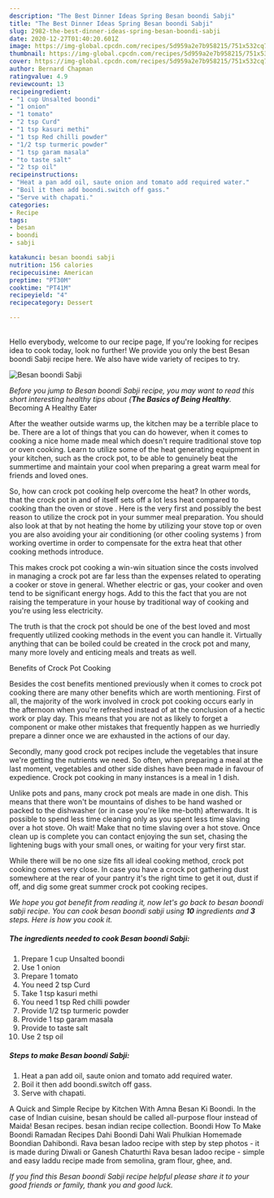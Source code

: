 ```yaml
---
description: "The Best Dinner Ideas Spring Besan boondi Sabji"
title: "The Best Dinner Ideas Spring Besan boondi Sabji"
slug: 2982-the-best-dinner-ideas-spring-besan-boondi-sabji
date: 2020-12-27T01:40:20.601Z
image: https://img-global.cpcdn.com/recipes/5d959a2e7b958215/751x532cq70/besan-boondi-sabji-recipe-main-photo.jpg
thumbnail: https://img-global.cpcdn.com/recipes/5d959a2e7b958215/751x532cq70/besan-boondi-sabji-recipe-main-photo.jpg
cover: https://img-global.cpcdn.com/recipes/5d959a2e7b958215/751x532cq70/besan-boondi-sabji-recipe-main-photo.jpg
author: Bernard Chapman
ratingvalue: 4.9
reviewcount: 13
recipeingredient:
- "1 cup Unsalted boondi"
- "1 onion"
- "1 tomato"
- "2 tsp Curd"
- "1 tsp kasuri methi"
- "1 tsp Red chilli powder"
- "1/2 tsp turmeric powder"
- "1 tsp garam masala"
- "to taste salt"
- "2 tsp oil"
recipeinstructions:
- "Heat a pan add oil, saute onion and tomato add required water."
- "Boil it then add boondi.switch off gass."
- "Serve with chapati."
categories:
- Recipe
tags:
- besan
- boondi
- sabji

katakunci: besan boondi sabji 
nutrition: 156 calories
recipecuisine: American
preptime: "PT30M"
cooktime: "PT41M"
recipeyield: "4"
recipecategory: Dessert

---
```

<br>
Hello everybody, welcome to our recipe page, If you're looking for recipes idea to cook today, look no further! We provide you only the best Besan boondi Sabji recipe here. We also have wide variety of recipes to try.
<br>


![Besan boondi Sabji](https://img-global.cpcdn.com/recipes/5d959a2e7b958215/751x532cq70/besan-boondi-sabji-recipe-main-photo.jpg)

<i>Before you jump to Besan boondi Sabji recipe, you may want to read this short interesting healthy tips about {<strong>The Basics of Being Healthy</strong>.</i>
Becoming A Healthy Eater


After the weather outside warms up, the kitchen may be a terrible place to be. There are a lot of things that you can do however, when it comes to cooking a nice home made meal which doesn't require traditional stove top or oven cooking. Learn to utilize some of the heat generating equipment in your kitchen, such as the crock pot, to be able to genuinely beat the summertime and maintain your cool when preparing a great warm meal for friends and loved ones.

So, how can crock pot cooking help overcome the heat? In other words, that the crock pot in and of itself sets off a lot less heat compared to cooking than the oven or stove . Here is the very first and possibly the best reason to utilize the crock pot in your summer meal preparation. You should also look at that by not heating the home by utilizing your stove top or oven you are also avoiding your air conditioning (or other cooling systems ) from working overtime in order to compensate for the extra heat that other cooking methods introduce.

This makes crock pot cooking a win-win situation since the costs involved in managing a crock pot are far less than the expenses related to operating a cooker or stove in general. Whether electric or gas, your cooker and oven tend to be significant energy hogs. Add to this the fact that you are not raising the temperature in your house by traditional way of cooking and you're using less electricity.

 The truth is that the crock pot should be one of the best loved and most frequently utilized cooking methods in the event you can handle it.  Virtually anything that can be boiled could be created in the crock pot and many, many more lovely and enticing meals and treats as well.

Benefits of Crock Pot Cooking

Besides the cost benefits mentioned previously when it comes to crock pot cooking there are many other benefits which are worth mentioning. First of all, the majority of the work involved in crock pot cooking occurs early in the afternoon when you're refreshed instead of at the conclusion of a hectic work or play day. This means that you are not as likely to forget a component or make other mistakes that frequently happen as we hurriedly prepare a dinner once we are exhausted in the actions of our day.

Secondly, many good crock pot recipes include the vegetables that insure we're getting the nutrients we need. So often, when preparing a meal at the last moment, vegetables and other side dishes have been made in favour of expedience. Crock pot cooking in many instances is a meal in 1 dish.

 Unlike pots and pans, many crock pot meals are made in one dish. This means that there won't be mountains of dishes to be hand washed or packed to the dishwasher (or in case you're like me-both) afterwards. It is possible to spend less time cleaning only as you spent less time slaving over a hot stove. Oh wait! Make that no time slaving over a hot stove. Once clean up is complete you can contact enjoying the sun set, chasing the lightening bugs with your small ones, or waiting for your very first star.

While there will be no one size fits all ideal cooking method, crock pot cooking comes very close. In case you have a crock pot gathering dust somewhere at the rear of your pantry it's the right time to get it out, dust if off, and dig some great summer crock pot cooking recipes.


<i>We hope you got benefit from reading it, now let's go back to besan boondi sabji recipe. You can cook besan boondi sabji using <strong>10</strong> ingredients and <strong>3</strong> steps. Here is how you cook it.
</i>

##### The ingredients needed to cook Besan boondi Sabji:

1. Prepare 1 cup Unsalted boondi
1. Use 1 onion
1. Prepare 1 tomato
1. You need 2 tsp Curd
1. Take 1 tsp kasuri methi
1. You need 1 tsp Red chilli powder
1. Provide 1/2 tsp turmeric powder
1. Provide 1 tsp garam masala
1. Provide to taste salt
1. Use 2 tsp oil


##### Steps to make Besan boondi Sabji:

1. Heat a pan add oil, saute onion and tomato add required water.
1. Boil it then add boondi.switch off gass.
1. Serve with chapati.


A Quick and Simple Recipe by Kitchen With Amna Besan Ki Boondi. In the case of Indian cuisine, besan should be called all-purpose flour instead of Maida! Besan recipes. besan indian recipe collection. Boondi How To Make Boondi Ramadan Recipes Dahi Boondi Dahi Wali Phulkian Homemade Boondian Dahibondi. Rava besan ladoo recipe with step by step photos - it is made during Diwali or Ganesh Chaturthi Rava besan ladoo recipe - simple and easy laddu recipe made from semolina, gram flour, ghee, and. 

<i>If you find this Besan boondi Sabji recipe helpful please share it to your good friends or family, thank you and good luck.</i>

